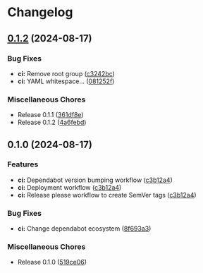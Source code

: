 # Changelog

## [0.1.2](https://github.com/tencorvids/tencorvids.com/compare/v0.1.0...v0.1.2) (2024-08-17)


### Bug Fixes

* **ci:** Remove root group ([c3242bc](https://github.com/tencorvids/tencorvids.com/commit/c3242bc4f96634834e986c4240c9d57f23c484cb))
* **ci:** YAML whitespace... ([081252f](https://github.com/tencorvids/tencorvids.com/commit/081252fb3a59093e61a7072f37887e7a64ca0900))


### Miscellaneous Chores

* Release 0.1.1 ([361df8e](https://github.com/tencorvids/tencorvids.com/commit/361df8e1051e4074c44223d8fba4533634729f93))
* Release 0.1.2 ([4a6febd](https://github.com/tencorvids/tencorvids.com/commit/4a6febd7fcea25bcf0c648b434dad5bacab58f5b))

## 0.1.0 (2024-08-17)


### Features

* **ci:** Dependabot version bumping workflow ([c3b12a4](https://github.com/tencorvids/tencorvids.com/commit/c3b12a459f78be155099ca537bbb4eec1af14703))
* **ci:** Deployment workflow ([c3b12a4](https://github.com/tencorvids/tencorvids.com/commit/c3b12a459f78be155099ca537bbb4eec1af14703))
* **ci:** Release please workflow to create SemVer tags ([c3b12a4](https://github.com/tencorvids/tencorvids.com/commit/c3b12a459f78be155099ca537bbb4eec1af14703))


### Bug Fixes

* **ci:** Change dependabot ecosystem ([8f693a3](https://github.com/tencorvids/tencorvids.com/commit/8f693a3273744390c4d733567446c36af35bc822))


### Miscellaneous Chores

* Release 0.1.0 ([519ce06](https://github.com/tencorvids/tencorvids.com/commit/519ce0634566ca65e7789a330cd93d29d1b6e71a))
